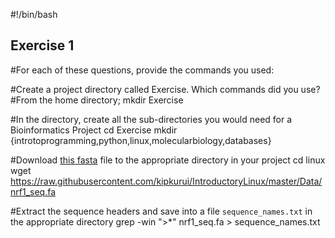 #!/bin/bash
## Exercise 1
#For each of these questions, provide the commands you used:

#Create a project directory called Exercise. Which commands did you use?
#From the home directory;
mkdir Exercise

#In the directory, create all the sub-directories you would need for a Bioinformatics Project
cd Exercise
mkdir {introtoprogramming,python,linux,molecularbiology,databases}

#Download [this fasta](https://raw.githubusercontent.com/kipkurui/IntroductoryLinux/master/Data/nrf1_seq.fa) file to the appropriate directory in your project
cd linux
wget https://raw.githubusercontent.com/kipkurui/IntroductoryLinux/master/Data/nrf1_seq.fa

#Extract the sequence headers and save into a file `sequence_names.txt` in the appropriate directory
grep -win ">*" nrf1_seq.fa > sequence_names.txt
